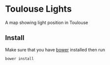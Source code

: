 # Toulouse Lights

A map showing light position in Toulouse

## Install
Make sure that you have [bower](https://bower.io/) installed then run
```
bower install
```